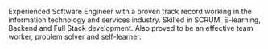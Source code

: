 Experienced Software Engineer with a proven track record working in the information technology and services industry. Skilled in SCRUM, E-learning, Backend and Full Stack development. Also proved to be an effective team worker, problem solver and self-learner.

<!---
walternik/walternik is a ✨ special ✨ repository because its `README.md` (this file) appears on your GitHub profile.
You can click the Preview link to take a look at your changes.
- 👋 Hi, I’m @walternik
- 👀 I’m interested in Python and PHP projects
- 🌱 I’m currently learning Python
- 💞️ I’m looking to collaborate on Python and Moodle projects
- 📫 How to reach me: walter-melnik on LinkedIn
--->
